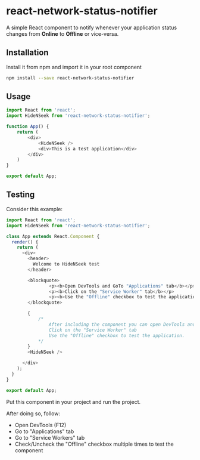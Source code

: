 # react-network-status-notifier

A simple React component to notify whenever your application status changes from **Online** to **Offline** or vice-versa.

## Installation

Install it from npm and import it in your root component

```bash
npm install --save react-network-status-notifier
```

## Usage

```Javascript
import React from 'react';
import HideNSeek from 'react-network-status-notifier';

function App() {
    return (
        <div>
            <HideNSeek />
            <div>This is a test application</div>
        </div>
    )
}

export default App;
```

## Testing

Consider this example:

```Javascript
import React from 'react';
import HideNSeek from 'react-network-status-notifier';

class App extends React.Component {
  render() {
    return (
      <div>
        <header>
          Welcome to HideNSeek test
        </header>

        <blockquote>
                <p><b>Open DevTools and GoTo "Applications" tab</b></p>
                <p><b>Click on the "Service Worker" tab</b></p>
                <p><b>Use the "Offline" checkbox to test the application.</b></p>
        </blockquote>

        {
            /*
                After including the component you can open DevTools and GoTo "Applications" tab
                Click on the "Service Worker" tab
                Use the "Offline" checkbox to test the application.
            */
        }
        <HideNSeek />

      </div>
    );
  }
}

export default App;
```

Put this component in your project and run the project.

After doing so, follow:

- Open DevTools (F12)
- Go to "Applications" tab
- Go to "Service Workers" tab
- Check/Uncheck the "Offline" checkbox multiple times to test the component

